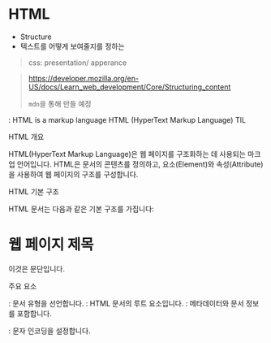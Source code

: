 # HTML
- Structure
- 텍스트를 어떻게 보여줄지를 정하는 
> css: presentation/ apperance

> https://developer.mozilla.org/en-US/docs/Learn_web_development/Core/Structuring_content
>
> `mdn`을 통해 만들 예정

: HTML is a markup language 
HTML (HyperText Markup Language) TIL

HTML 개요

HTML(HyperText Markup Language)은 웹 페이지를 구조화하는 데 사용되는 마크업 언어입니다. HTML은 문서의 콘텐츠를 정의하고, 요소(Element)와 속성(Attribute)을 사용하여 웹 페이지의 구조를 구성합니다.

HTML 기본 구조

HTML 문서는 다음과 같은 기본 구조를 가집니다:

<!DOCTYPE html>
<html lang="ko">
<head>
    <meta charset="UTF-8">
    <meta name="viewport" content="width=device-width, initial-scale=1.0">
    <title>문서 제목</title>
</head>
<body>
    <h1>웹 페이지 제목</h1>
    <p>이것은 문단입니다.</p>
</body>
</html>

주요 요소

<!DOCTYPE html>: 문서 유형을 선언합니다.

<html>: HTML 문서의 루트 요소입니다.

<head>: 메타데이터와 문서 정보를 포함합니다.

<meta charset="UTF-8">: 문자 인코딩을 설정합니다.

<title>: 브라우저 탭에 표시될 제목을 설정합니다.

<body>: 실제 웹 페이지의 콘텐츠가 들어가는 영역입니다.

HTML 주요 태그

텍스트 관련 태그

<h1> ~ <h6>: 제목을 정의합니다.

<p>: 문단을 정의합니다.

<strong>: 강조(굵은 글씨)를 표시합니다.

<em>: 기울임꼴을 적용합니다.

<br>: 줄 바꿈을 합니다.

<hr>: 수평선을 삽입합니다.

목록 태그

<ul>: 순서 없는 목록을 생성합니다.

<ol>: 순서 있는 목록을 생성합니다.

<li>: 목록 항목을 정의합니다.
